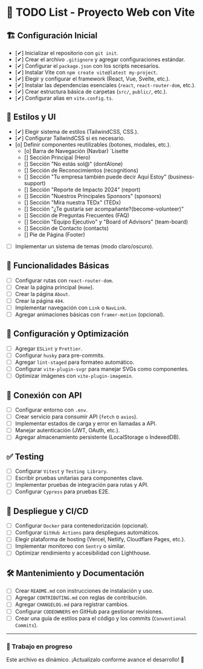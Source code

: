 # 📌 TODO List - Proyecto Web con Vite

## 🏗️ Configuración Inicial
- [✔] Inicializar el repositorio con `git init`.
- [✔] Crear el archivo `.gitignore` y agregar configuraciones estándar.
- [✔] Configurar el `package.json` con los scripts necesarios.
- [✔] Instalar Vite con `npm create vite@latest my-project`.
- [✔] Elegir y configurar el framework (React, Vue, Svelte, etc.).
- [✔] Instalar las dependencias esenciales (`react`, `react-router-dom`, etc.).
- [✔] Crear estructura básica de carpetas (`src/`, `public/`, etc.).
- [✔] Configurar alias en `vite.config.ts`.

## 🎨 Estilos y UI
- [✔] Elegir sistema de estilos (TailwindCSS, CSS.).
- [✔] Configurar TailwindCSS si es necesario.
- [o] Definir componentes reutilizables (botones, modales, etc.).
    - [o] Barra de Navegación (Navbar) `Lisette
    - [] Sección Principal (Hero)
    - [] Sección "No estás sol@" (dontAlone)
    - [] Sección de Reconocimientos (recognitions)
    - [] Sección "Tu empresa también puede decir Aquí Estoy" (business-support)
    - [] Sección "Reporte de Impacto 2024" (report)
    - [] Sección "Nuestros Principales Sponsors" (sponsors)
    - [] Sección "Mira nuestra TEDx" (TEDx)
    - [] Sección "¿Te gustaría ser acompañante?(become-volunteer)"
    - [] Sección de Preguntas Frecuentes (FAQ)
    - [] Sección "Equipo Ejecutivo" y "Board of Advisors" (team-board)
    - [] Sección de Contacto (contacts)
    - [] Pie de Página (Footer)
- [ ] Implementar un sistema de temas (modo claro/oscuro).

## 🔄 Funcionalidades Básicas
- [ ] Configurar rutas con `react-router-dom`.
- [ ] Crear la página principal (`Home`).
- [ ] Crear la página `About`.
- [ ] Crear la página `404`.
- [ ] Implementar navegación con `Link` o `NavLink`.
- [ ] Agregar animaciones básicas con `framer-motion` (opcional).

## 🔧 Configuración y Optimización
- [ ] Agregar `ESLint` y `Prettier`.
- [ ] Configurar `husky` para pre-commits.
- [ ] Agregar `lint-staged` para formateo automático.
- [ ] Configurar `vite-plugin-svgr` para manejar SVGs como componentes.
- [ ] Optimizar imágenes con `vite-plugin-imagemin`.

## 📡 Conexión con API
- [ ] Configurar entorno con `.env`.
- [ ] Crear servicio para consumir API (`fetch` o `axios`).
- [ ] Implementar estados de carga y error en llamadas a API.
- [ ] Manejar autenticación (JWT, OAuth, etc.).
- [ ] Agregar almacenamiento persistente (LocalStorage o IndexedDB).

## ✅ Testing
- [ ] Configurar `Vitest` y `Testing Library`.
- [ ] Escribir pruebas unitarias para componentes clave.
- [ ] Implementar pruebas de integración para rutas y API.
- [ ] Configurar `Cypress` para pruebas E2E.

## 🚀 Despliegue y CI/CD
- [ ] Configurar `Docker` para contenedorización (opcional).
- [ ] Configurar `GitHub Actions` para despliegues automáticos.
- [ ] Elegir plataforma de hosting (Vercel, Netlify, Cloudflare Pages, etc.).
- [ ] Implementar monitoreo con `Sentry` o similar.
- [ ] Optimizar rendimiento y accesibilidad con Lighthouse.

## 🛠️ Mantenimiento y Documentación
- [ ] Crear `README.md` con instrucciones de instalación y uso.
- [ ] Agregar `CONTRIBUTING.md` con reglas de contribución.
- [ ] Agregar `CHANGELOG.md` para registrar cambios.
- [ ] Configurar `CODEOWNERS` en GitHub para gestionar revisiones.
- [ ] Crear una guía de estilos para el código y los commits (`Conventional Commits`).

---
### 🚧 Trabajo en progreso
Este archivo es dinámico. ¡Actualízalo conforme avance el desarrollo! 🚀
